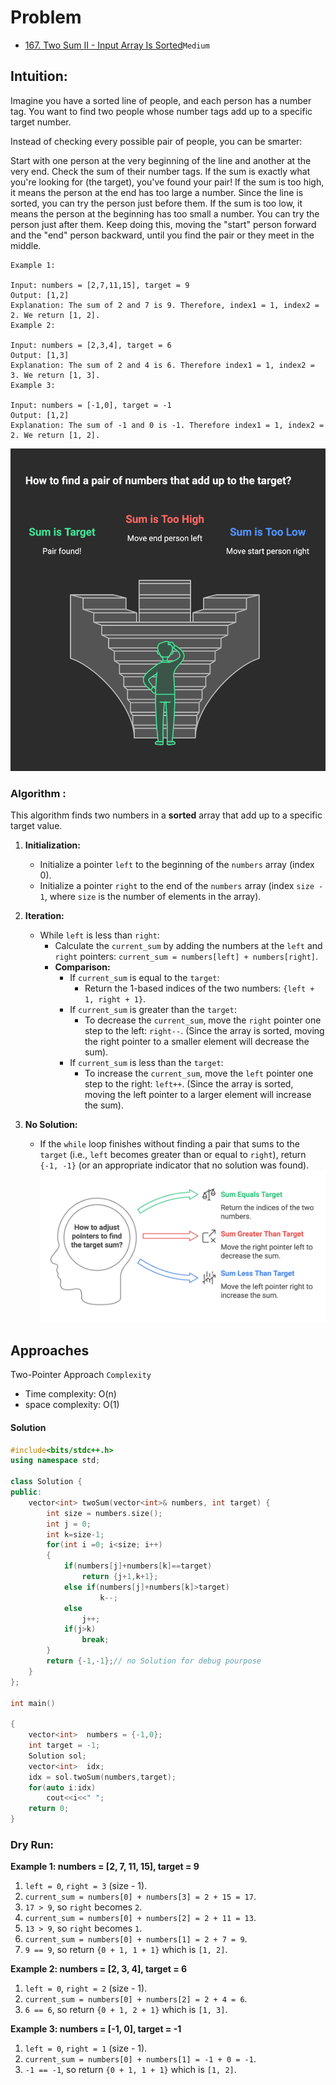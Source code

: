 # Problem

- [167. Two Sum II - Input Array Is Sorted](https://leetcode.com/problems/two-sum-ii-input-array-is-sorted/)`Medium`

## Intuition:

Imagine you have a sorted line of people, and each person has a number tag. You want to find two people whose number tags add up to a specific target number.

Instead of checking every possible pair of people, you can be smarter:

Start with one person at the very beginning of the line and another at the very end.
Check the sum of their number tags.
If the sum is exactly what you're looking for (the target), you've found your pair!
If the sum is too high, it means the person at the end has too large a number. Since the line is sorted, you can try the person just before them.
If the sum is too low, it means the person at the beginning has too small a number. You can try the person just after them.
Keep doing this, moving the "start" person forward and the "end" person backward, until you find the pair or they meet in the middle.

```plain
Example 1:

Input: numbers = [2,7,11,15], target = 9
Output: [1,2]
Explanation: The sum of 2 and 7 is 9. Therefore, index1 = 1, index2 = 2. We return [1, 2].
Example 2:

Input: numbers = [2,3,4], target = 6
Output: [1,3]
Explanation: The sum of 2 and 4 is 6. Therefore index1 = 1, index2 = 3. We return [1, 3].
Example 3:

Input: numbers = [-1,0], target = -1
Output: [1,2]
Explanation: The sum of -1 and 0 is -1. Therefore index1 = 1, index2 = 2. We return [1, 2].
```

![Two Sum II - Input Array Is Sorted](./img/167a.png "Two Sum II - Input Array Is Sorted")


### Algorithm :

This algorithm finds two numbers in a **sorted** array that add up to a specific target value.

1.  **Initialization:**
    * Initialize a pointer `left` to the beginning of the `numbers` array (index 0).
    * Initialize a pointer `right` to the end of the `numbers` array (index `size - 1`, where `size` is the number of elements in the array).

2.  **Iteration:**
    * While `left` is less than `right`:
        * Calculate the `current_sum` by adding the numbers at the `left` and `right` pointers: `current_sum = numbers[left] + numbers[right]`.
        * **Comparison:**
            * If `current_sum` is equal to the `target`:
                * Return the 1-based indices of the two numbers: `{left + 1, right + 1}`.
            * If `current_sum` is greater than the `target`:
                * To decrease the `current_sum`, move the `right` pointer one step to the left: `right--`. (Since the array is sorted, moving the right pointer to a smaller element will decrease the sum).
            * If `current_sum` is less than the `target`:
                * To increase the `current_sum`, move the `left` pointer one step to the right: `left++`. (Since the array is sorted, moving the left pointer to a larger element will increase the sum).

3.  **No Solution:**
    * If the `while` loop finishes without finding a pair that sums to the `target` (i.e., `left` becomes greater than or equal to `right`), return `{-1, -1}` (or an appropriate indicator that no solution was found).
![167. Two Sum II - Input Array Is Sorted](./img/167b.png "167. Two Sum II - Input Array Is Sorted")


## Approaches

Two-Pointer Approach
<code>Complexity</code>

- Time complexity: O(n)
- space complexity: O(1)


#### Solution
```cpp
#include<bits/stdc++.h>
using namespace std;

class Solution {
public:
	vector<int> twoSum(vector<int>& numbers, int target) {
		int size = numbers.size();
		int j = 0;
		int k=size-1;
		for(int i =0; i<size; i++)
		{
			if(numbers[j]+numbers[k]==target)
				return {j+1,k+1};
			else if(numbers[j]+numbers[k]>target)
				    k--;
			else
				j++;
		    if(j>k)
				break;
		}
		return {-1,-1};// no Solution for debug pourpose
	}
};

int main()

{
	vector<int>  numbers = {-1,0};
	int target = -1;
	Solution sol;
	vector<int>  idx;
	idx = sol.twoSum(numbers,target);
    for(auto i:idx)
        cout<<i<<" ";
	return 0;
}
```

### Dry Run:

**Example 1: numbers = [2, 7, 11, 15], target = 9**

1.  `left = 0`, `right = 3` (size - 1).
2.  `current_sum = numbers[0] + numbers[3] = 2 + 15 = 17`.
3.  `17 > 9`, so `right` becomes `2`.
4.  `current_sum = numbers[0] + numbers[2] = 2 + 11 = 13`.
5.  `13 > 9`, so `right` becomes `1`.
6.  `current_sum = numbers[0] + numbers[1] = 2 + 7 = 9`.
7.  `9 == 9`, so return `{0 + 1, 1 + 1}` which is `[1, 2]`.

**Example 2: numbers = [2, 3, 4], target = 6**

1.  `left = 0`, `right = 2` (size - 1).
2.  `current_sum = numbers[0] + numbers[2] = 2 + 4 = 6`.
3.  `6 == 6`, so return `{0 + 1, 2 + 1}` which is `[1, 3]`.

**Example 3: numbers = [-1, 0], target = -1**

1.  `left = 0`, `right = 1` (size - 1).
2.  `current_sum = numbers[0] + numbers[1] = -1 + 0 = -1`.
3.  `-1 == -1`, so return `{0 + 1, 1 + 1}` which is `[1, 2]`.